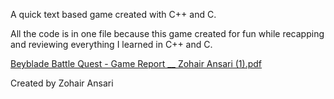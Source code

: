A quick text based game created with C++ and C. 

All the code is in one file because this game created for fun while recapping and reviewing everything I learned in C++ and C.

[Beyblade Battle Quest - Game Report __ Zohair Ansari (1).pdf](https://github.com/user-attachments/files/18341934/Beyblade.Battle.Quest.-.Game.Report.__.Zohair.Ansari.1.pdf)

Created by Zohair Ansari
